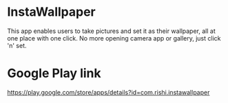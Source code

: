 InstaWallpaper
==============

This app enables users to take pictures and set it as their wallpaper, all at one place with one click.
No more opening camera app or gallery, just click 'n' set.

Google Play link
====================

https://play.google.com/store/apps/details?id=com.rishi.instawallpaper
